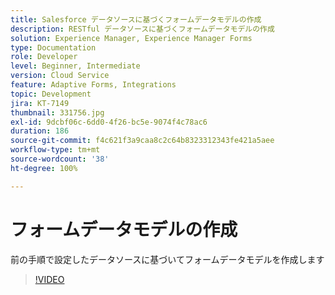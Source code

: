 ```yaml
---
title: Salesforce データソースに基づくフォームデータモデルの作成
description: RESTful データソースに基づくフォームデータモデルの作成
solution: Experience Manager, Experience Manager Forms
type: Documentation
role: Developer
level: Beginner, Intermediate
version: Cloud Service
feature: Adaptive Forms, Integrations
topic: Development
jira: KT-7149
thumbnail: 331756.jpg
exl-id: 9dcbf06c-6dd0-4f26-bc5e-9074f4c78ac6
duration: 186
source-git-commit: f4c621f3a9caa8c2c64b8323312343fe421a5aee
workflow-type: tm+mt
source-wordcount: '38'
ht-degree: 100%

---
```


# フォームデータモデルの作成

前の手順で設定したデータソースに基づいてフォームデータモデルを作成します

>[!VIDEO](https://video.tv.adobe.com/v/331756?quality=12&learn=on)
